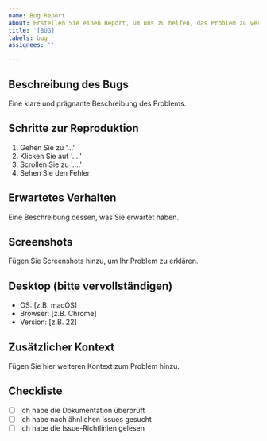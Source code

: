 ```yaml
---
name: Bug Report
about: Erstellen Sie einen Report, um uns zu helfen, das Problem zu verbessern
title: '[BUG] '
labels: bug
assignees: ''

---
```


## Beschreibung des Bugs

Eine klare und prägnante Beschreibung des Problems.

## Schritte zur Reproduktion

1. Gehen Sie zu '...'
2. Klicken Sie auf '....'
3. Scrollen Sie zu '....'
4. Sehen Sie den Fehler

## Erwartetes Verhalten

Eine Beschreibung dessen, was Sie erwartet haben.

## Screenshots

Fügen Sie Screenshots hinzu, um Ihr Problem zu erklären.

## Desktop (bitte vervollständigen)

- OS: [z.B. macOS]
- Browser: [z.B. Chrome]
- Version: [z.B. 22]

## Zusätzlicher Kontext

Fügen Sie hier weiteren Kontext zum Problem hinzu.

## Checkliste

- [ ] Ich habe die Dokumentation überprüft
- [ ] Ich habe nach ähnlichen Issues gesucht
- [ ] Ich habe die Issue-Richtlinien gelesen 